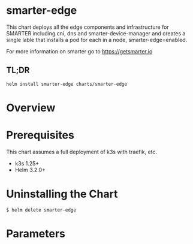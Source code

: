 # smarter-edge

This chart deploys all the edge components and infrastructure for SMARTER including
cni, dns and smarter-device-manager and creates a single lable that installs a pod for each in a node, smarter-edge=enabled.


For more information on smarter go to https://getsmarter.io

## TL;DR

```console
helm install smarter-edge charts/smarter-edge
```

# Overview


# Prerequisites

This chart assumes a full deployment of k3s with traefik, etc.

* k3s 1.25+
* Helm 3.2.0+

# Uninstalling the Chart

```
$ helm delete smarter-edge
```

# Parameters
